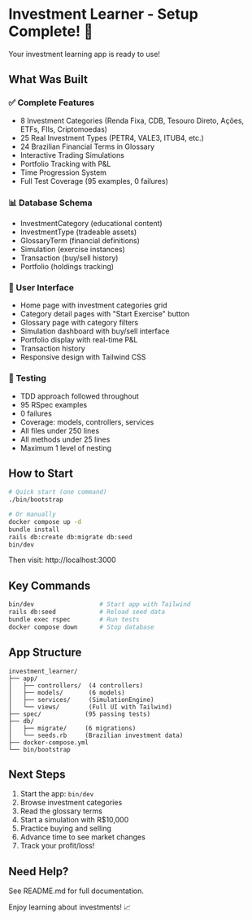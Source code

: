 # Investment Learner - Setup Complete! 🎉

Your investment learning app is ready to use!

## What Was Built

### ✅ Complete Features
- 8 Investment Categories (Renda Fixa, CDB, Tesouro Direto, Ações, ETFs, FIIs, Criptomoedas)
- 25 Real Investment Types (PETR4, VALE3, ITUB4, etc.)
- 24 Brazilian Financial Terms in Glossary
- Interactive Trading Simulations
- Portfolio Tracking with P&L
- Time Progression System
- Full Test Coverage (95 examples, 0 failures)

### 📊 Database Schema
- InvestmentCategory (educational content)
- InvestmentType (tradeable assets)
- GlossaryTerm (financial definitions)
- Simulation (exercise instances)
- Transaction (buy/sell history)
- Portfolio (holdings tracking)

### 🎨 User Interface
- Home page with investment categories grid
- Category detail pages with "Start Exercise" button
- Glossary page with category filters
- Simulation dashboard with buy/sell interface
- Portfolio display with real-time P&L
- Transaction history
- Responsive design with Tailwind CSS

### 🧪 Testing
- TDD approach followed throughout
- 95 RSpec examples
- 0 failures
- Coverage: models, controllers, services
- All files under 250 lines
- All methods under 25 lines
- Maximum 1 level of nesting

## How to Start

```bash
# Quick start (one command)
./bin/bootstrap

# Or manually
docker compose up -d
bundle install
rails db:create db:migrate db:seed
bin/dev
```

Then visit: http://localhost:3000

## Key Commands

```bash
bin/dev                  # Start app with Tailwind
rails db:seed            # Reload seed data
bundle exec rspec        # Run tests
docker compose down      # Stop database
```

## App Structure

```
investment_learner/
├── app/
│   ├── controllers/  (4 controllers)
│   ├── models/       (6 models)
│   ├── services/     (SimulationEngine)
│   └── views/        (Full UI with Tailwind)
├── spec/            (95 passing tests)
├── db/
│   ├── migrate/     (6 migrations)
│   └── seeds.rb     (Brazilian investment data)
├── docker-compose.yml
└── bin/bootstrap
```

## Next Steps

1. Start the app: `bin/dev`
2. Browse investment categories
3. Read the glossary terms
4. Start a simulation with R$10,000
5. Practice buying and selling
6. Advance time to see market changes
7. Track your profit/loss!

## Need Help?

See README.md for full documentation.

Enjoy learning about investments! 📈
